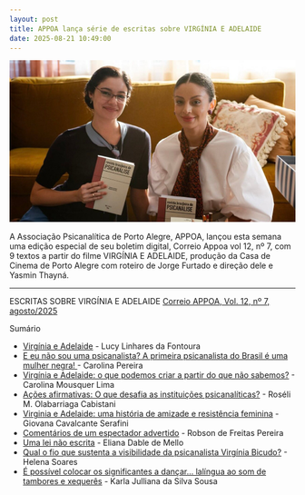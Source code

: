 ```yaml
---
layout: post
title: APPOA lança série de escritas sobre VIRGÍNIA E ADELAIDE
date: 2025-08-21 10:49:00
---
```

![](/uploads/vea-revistas2.jpg)

A Associação Psicanalítica de Porto Alegre, APPOA, lançou esta semana uma edição especial de seu boletim digital, Correio Appoa vol 12, nº 7, com 9 textos a partir do filme VIRGÍNIA E ADELAIDE, produção da Casa de Cinema de Porto Alegre com roteiro de Jorge Furtado e direção dele e Yasmin Thayná.

- - -

ESCRITAS SOBRE VIRGÍNIA E ADELAIDE
[Correio APPOA, Vol. 12, nº 7, agosto/2025](https://appoa.org.br/correio/edicao/355/sumario/1658)

Sumário

* [Virgínia e Adelaide](https://appoa.org.br/correio/edicao/355/virginia_e_adelaide/1659) - Lucy Linhares da Fontoura
* [E eu não sou uma psicanalista? A primeira psicanalista do Brasil é uma mulher negra! ](https://appoa.org.br/correio/edicao/355/e_eu_nao_sou_uma_psicanalista_a_primeira_psicanalista_do_brasil_e_uma_mulher_negra/1662)- Carolina Pereira
* [Virgínia e Adelaide: o que podemos criar a partir do que não sabemos?](https://appoa.org.br/correio/edicao/355/virginia_e_adelaide_o_que_podemos_criar_a_partir_do_que_nao_sabemos/1661) - Carolina Mousquer Lima
* [Ações afirmativas: O que desafia as instituições psicanalíticas?](https://appoa.org.br/correio/edicao/355/8203acoes_afirmativas_o_que_desafia_as_instituicoes_psicanaliticas/1660) - Roséli M. Olabarriaga Cabistani
* [Virginia e Adelaide: uma história de amizade e resistência feminina](https://appoa.org.br/correio/edicao/355/virginia_e_adelaide_uma_historia_de_amizade_e_resistencia_feminina/1663) - Giovana Cavalcante Serafini
* [Comentários de um espectador advertido](https://appoa.org.br/correio/edicao/355/comentarios_de_um_espectador_advertido/1664) - Robson de Freitas Pereira
* [Uma lei não escrita](https://appoa.org.br/correio/edicao/355/uma_lei_nao_escrita/1665) - Eliana Dable de Mello
* [Qual o fio que sustenta a visibilidade da psicanalista Virgínia Bicudo?](https://appoa.org.br/correio/edicao/355/qual_o_fio_que_sustenta_a_visibilidade_da_psicanalista_virginia_bicudo/1666) - Helena Soares
* [É possível colocar os significantes a dançar... lalíngua ao som de tambores e xequerês](https://appoa.org.br/correio/edicao/355/e_possivel_colocar_os_significantes_a_dancar_lalingua_ao_som_de_tambores_e_xequeres/1667) - Karla Julliana da Silva Sousa

